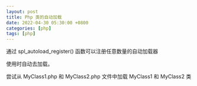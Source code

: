 ```yaml
---
layout: post
title: Php 类的自动加载
date: 2022-04-30 05:30:00 +0800
categories: [php]
tags: [php]
---
```

通过 spl_autoload_register() 函数可以注册任意数量的自动加载器

使用时自动去加载。

尝试从 MyClass1.php 和 MyClass2.php 文件中加载 MyClass1 和 MyClass2 类

 
<?php
spl_autoload_register(function ($class_name) {
    require_once $class_name . '.php';
});

$obj  = new MyClass1();
$obj2 = new MyClass2();
## 附
* 匿名函数
也叫闭包函数，临时的创建一个没有指定名称的函数。

* use关键字用法
继承变量
```
 
<?php
$message = 'hello';

// 没有 "use"
$example = function () {
    var_dump($message);//值未定义
};
echo $example();

// 继承 $message
$example = function () use ($message) {
    var_dump($message);
};
echo $example();
```